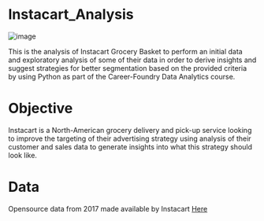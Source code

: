 # Instacart_Analysis
![image](https://user-images.githubusercontent.com/127680412/224563505-81d5fb0d-04ef-4d5d-bb92-7d53542ae78e.png)

This is the analysis of Instacart Grocery Basket to perform an initial data and exploratory analysis of some of their data in order to derive insights and suggest strategies for better segmentation based on the provided criteria by using Python as part of the Career-Foundry Data Analytics course.
# Objective
Instacart is a North-American grocery delivery and pick-up service looking to improve the targeting of their advertising strategy using analysis of their customer and sales data to generate insights into what this strategy should look like.
# Data
Opensource data from 2017 made available by Instacart <a href="https://www.instacart.com/datasets/grocery-shopping-2017">Here</a>
